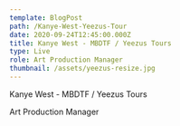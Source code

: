 ```yaml
---
template: BlogPost
path: /Kanye-West-Yeezus-Tour
date: 2020-09-24T12:45:00.000Z
title: Kanye West - MBDTF / Yeezus Tours
type: Live
role: Art Production Manager
thumbnail: /assets/yeezus-resize.jpg
---
```

<!--StartFragment-->

Kanye West - MBDTF / Yeezus Tours

Art Production Manager

<!--EndFragment-->
